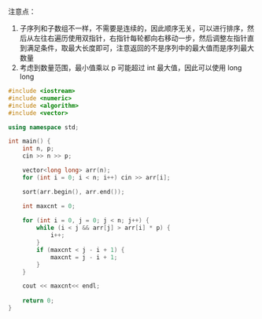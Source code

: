 注意点：

1. 子序列和子数组不一样，不需要是连续的，因此顺序无关，可以进行排序，然后从左往右遍历使用双指针，右指针每轮都向右移动一步，然后调整左指针直到满足条件，取最大长度即可，注意返回的不是序列中的最大值而是序列最大数量
2. 考虑到数量范围，最小值乘以 p 可能超过 int 最大值，因此可以使用 long long

```cpp
#include <iostream>
#include <numeric>
#include <algorithm>
#include <vector>

using namespace std;

int main() {
    int n, p;
    cin >> n >> p;

    vector<long long> arr(n);
    for (int i = 0; i < n; i++) cin >> arr[i];

    sort(arr.begin(), arr.end());

    int maxcnt = 0;
    
    for (int i = 0, j = 0; j < n; j++) {
        while (i < j && arr[j] > arr[i] * p) {
            i++;
        }
        if (maxcnt < j - i + 1) {
            maxcnt = j - i + 1;
        }
    }

    cout << maxcnt<< endl;
    
    return 0;
}
```

